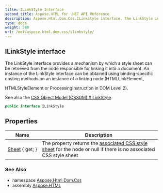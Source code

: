 ```yaml
---
title: ILinkStyle Interface
second_title: Aspose.HTML for .NET API Reference
description: Aspose.Html.Dom.Css.ILinkStyle interface. The LinkStyle interface provides a mechanism by which a style sheet can be retrieved from the node responsible for linking it into a document. An instance of the LinkStyle interface can be obtained using binding-specific casting methods on an instance of a linking node HTMLLinkElement
type: docs
weight: 580
url: /net/aspose.html.dom.css/ilinkstyle/
---
```

## ILinkStyle interface

The LinkStyle interface provides a mechanism by which a style sheet can be retrieved from the node responsible for linking it into a document. An instance of the LinkStyle interface can be obtained using binding-specific casting methods on an instance of a linking node (HTMLLinkElement,

HTMLStyleElement or ProcessingInstruction in DOM Level 2).

See also the [CSS Object Model (CSSOM) # ](https://www.w3.org/TR/cssom-1/#the-linkstyle-interface)[LinkStyle](https://www.w3.org/TR/cssom-1/#the-linkstyle-interface).

```csharp
public interface ILinkStyle
```

## Properties

| Name | Description |
| --- | --- |
| [Sheet](../../aspose.html.dom.css/ilinkstyle/sheet/) { get; } | The property returns the [associated CSS style sheet](https://www.w3.org/TR/cssom-1/#associated-css-style-sheet) for the node or null if there is no associated CSS style sheet |

### See Also

* namespace [Aspose.Html.Dom.Css](../../aspose.html.dom.css/)
* assembly [Aspose.HTML](../../)
